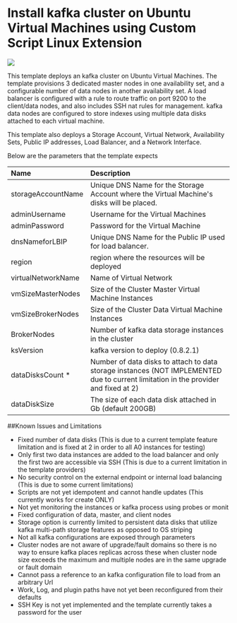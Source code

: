 # Install kafka cluster on Ubuntu Virtual Machines using Custom Script Linux Extension

<a href="https://azuredeploy.net/" target="_blank">
    <img src="http://azuredeploy.net/deploybutton.png"/>
</a>

This template deploys an kafka cluster on Ubuntu Virtual Machines.  The template provisions 3 dedicated master nodes in one availability set, and a configurable number of data nodes in another availability set.  A load balancer is configured with a rule to route traffic on port 9200 to the client/data nodes, and also includes SSH nat rules for management.  kafka data nodes are configured to store indexes using multiple data disks attached to each virtual machine.

This template also deploys a Storage Account, Virtual Network, Availability Sets, Public IP addresses, Load Balancer, and a Network Interface.

Below are the parameters that the template expects

| Name   | Description    |
|:--- |:---|
| storageAccountName  | Unique DNS Name for the Storage Account where the Virtual Machine's disks will be placed. |
| adminUsername  | Username for the Virtual Machines  |
| adminPassword  | Password for the Virtual Machine  |
| dnsNameforLBIP  | Unique DNS Name for the Public IP used for load balancer. |
| region | region where the resources will be deployed |
| virtualNetworkName | Name of Virtual Network |
| vmSizeMasterNodes | Size of the Cluster Master Virtual Machine Instances |
| vmSizeBrokerNodes | Size of the Cluster Data Virtual Machine Instances |
| BrokerNodes | Number of kafka data storage instances in the cluster |
| ksVersion | kafka version to deploy (0.8.2.1) |
| dataDisksCount * | Number of data disks to attach to data storage instances (NOT IMPLEMENTED due to current limitation in the provider and fixed at 2) |
| dataDiskSize | The size of each data disk attached in Gb (default 200GB) |



##Known Issues and Limitations
- Fixed number of data disks (This is due to a current template feature limitation and is fixed at 2 in order to all A0 instances for testing)
- Only first two data instances are added to the load balancer and only the first two are accessible via SSH (This is due to a current limitation in the template providers)
- No security control on the external endpoint or internal load balancing (This is due to some current limitations)
- Scripts are not yet idempotent and cannot handle updates (This currently works for create ONLY)
- Not yet monitoring the instances or kafka process using probes or monit
- Fixed configuration of data, master, and client nodes
- Storage option is currently limited to persistent data disks that utilize kafka multi-path storage features as opposed to OS striping
- Not all kafka configurations are exposed through parameters
- Cluster nodes are not aware of upgrade/fault domains so there is no way to ensure kafka places replicas across these when cluster node size exceeds the maximum and multiple nodes are in the same upgrade or fault domain
- Cannot pass a reference to an kafka configuration file to load from an arbitrary Url
- Work, Log, and plugin paths have not yet been reconfigured from their defaults
- SSH Key is not yet implemented and the template currently takes a password for the user
